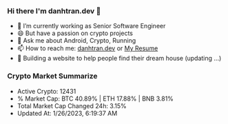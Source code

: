 ### Hi there I'm danhtran.dev 👋

- 🔭 I’m currently working as Senior Software Engineer
- 😄 But have a passion on crypto projects
- 💬 Ask me about Android, Crypto, Running 
- 📫 How to reach me: <a href="https://danhtran.dev" target="_blank">danhtran.dev</a> or <a href="Dan-Resume.pdf" target="_blank">My Resume</a>
- 🌱 Building a website to help people find their dream house (updating ...)

### Crypto Market Summarize
- Active Crypto: 12431
- % Market Cap: BTC 40.89% | ETH 17.88% | BNB 3.81%
- Total Market Cap Changed 24h: 3.15%
- Updated At: 1/26/2023, 6:19:37 AM

